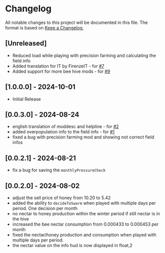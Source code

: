 # Changelog

All notable changes to this project will be documented in this file.
The format is based on [Keep a Changelog](https://keepachangelog.com/en/1.0.0/),

## [Unreleased]
- Reduced load while playing with precision farming and calculating the field info
- Added translation for IT by FirenzeIT - for [#7](https://github.com/Peppie84/FS22_BeesRevamp/issues/7)
- Added support for more bee hive mods - for [#9](https://github.com/Peppie84/FS22_BeesRevamp/issues/9)

## [1.0.0.0] - 2024-10-01
- Initial Release

## [0.0.3.0] - 2024-08-24
- english translation of moddesc and helpline - for [#2](https://github.com/Peppie84/FS22_BeesRevamp/issues/2)
- added overpopulation info to the field info - for [#1](https://github.com/Peppie84/FS22_BeesRevamp/issues/1)
- fixed a bug with precision farming mod and showing not correct field infos

## [0.0.2.1] - 2024-08-21
- fix a bug for saving the `monthlyPressureCheck`

## [0.0.2.0] - 2024-08-02
- adjust the sell price of honey from 10.20 to 5.42
- added the ability to `decideToSwarm` when played with multiple days per period. One decision per month
- no nectar to honey production within the winter period if still nectar is in the hive
- increased the bee nectar consumption from 0.000433 to 0.000453 per month
- fixed the nectar/honey production and consumption when played with multiple days per period.
- the nectar value on the info hud is now displayed in float,2